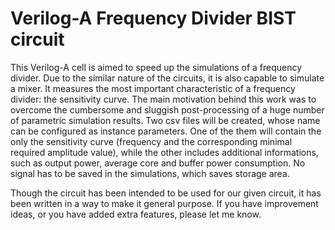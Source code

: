 # Verilog-A Frequency Divider BIST circuit

This Verilog-A cell is aimed to speed up the simulations of a frequency divider. Due to the similar nature of the circuits, it is also capable to simulate a mixer.
It measures the most important characteristic of a frequency divider: the sensitivity curve.
The main motivation behind this work was to overcome the cumbersome and sluggish post-processing of a huge number of parametric simulation results.
Two csv files will be created, whose name can be configured as instance parameters.
One of the them will contain the only the sensitivity curve (frequency and the corresponding minimal required amplitude value), while the other includes additional informations, such as output power, average core and buffer power consumption.
No signal has to be saved in the simulations, which saves storage area.

Though the circuit has been intended to be used for our given circuit, it has been written in a way to make it general purpose.
If you have improvement ideas, or you have added extra features, please let me know.
